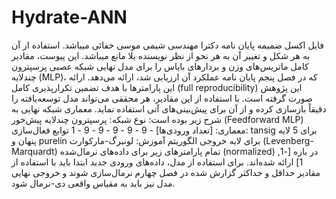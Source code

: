 # Hydrate-ANN
فایل اکسل ضمیمه پایان نامه دکترا مهندسی شیمی موسی خفائی میباشد. استفاده از آن به هر شکل و تغییر آن به هر نحو از نظر نویسنده بلا مانع میباشد.
این پیوست، مقادیر کامل ماتریس‌های وزن و بردارهای بایاس را برای مدل نهایی شبکه عصبی پرسپترون چندلایه (MLP)، که در فصل پنجم پایان نامه عملکرد آن ارزیابی شد، ارائه می‌دهد. ارائه این پارامترها با هدف تضمین تکرارپذیری کامل (full reproducibility) این پژوهش صورت گرفته است. با استفاده از این مقادیر، هر محققی می‌تواند مدل توسعه‌یافته را دقیقاً بازسازی کرده و از آن برای پیش‌بینی‌های آتی استفاده نماید. معماری شبکه نهایی به شرح زیر بوده است:
نوع شبکه: پرسپترون چندلایه پیش‌خور (Feedforward MLP)
معماری: [تعداد ورودی‌ها] - 9 - 9 - 9 - 9 - 9 - 1
توابع فعال‌سازی: tansig برای 5 لایه پنهان و purelin برای لایه خروجی
الگوریتم آموزش: لونبرگ-مارکوارت (Levenberg-Marquardt)
تمام پارامترهای زیر برای داده‌های نرمال‌شده (normalized) در بازه [-1, 1] ارائه شده‌اند. برای استفاده از مدل، داده‌های ورودی جدید ابتدا باید با استفاده از مقادیر حداقل و حداکثر گزارش شده در فصل چهارم نرمال‌سازی شوند و خروجی نهایی مدل نیز باید به مقیاس واقعی دی-نرمال شود.



